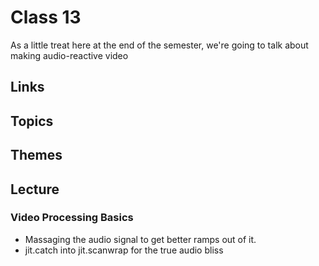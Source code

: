 # Class 13

As a little treat here at the end of the semester, we're going to talk about making audio-reactive video

## Links

## Topics

## Themes

## Lecture

### Video Processing Basics

- Massaging the audio signal to get better ramps out of it.
- jit.catch into jit.scanwrap for the true audio bliss
